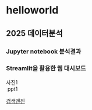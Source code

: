 # helloworld

## 2025 데이터분석
### Jupyter notebook 분석결과
### Streamlit을 활용한 웹 대시보드
사진1 <br>
<img scr = "da.png">
ppt1

[검색엔진](https://www.google.com/)
